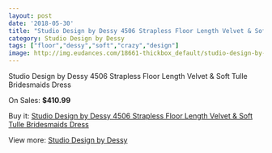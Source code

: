 ```yaml
---
layout: post
date: '2018-05-30'
title: "Studio Design by Dessy 4506 Strapless Floor Length Velvet & Soft Tulle Bridesmaids Dress"
category: Studio Design by Dessy
tags: ["floor","dessy","soft","crazy","design"]
image: http://img.eudances.com/18661-thickbox_default/studio-design-by-dessy-4506-strapless-floor-length-velvet-soft-tulle-bridesmaids-dress.jpg
---
```

Studio Design by Dessy 4506 Strapless Floor Length Velvet & Soft Tulle Bridesmaids Dress

On Sales: **$410.99**
<a href="https://www.eudances.com/en/studio-design-by-dessy/5547-studio-design-by-dessy-4506-strapless-floor-length-velvet-soft-tulle-bridesmaids-dress.html"><amp-img layout="responsive" width="600" height="600" src="//img.eudances.com/18661-thickbox_default/studio-design-by-dessy-4506-strapless-floor-length-velvet-soft-tulle-bridesmaids-dress.jpg" alt="Studio Design by Dessy 4506 Strapless Floor Length Velvet & Soft Tulle Bridesmaids Dress 0" /></a>
<a href="https://www.eudances.com/en/studio-design-by-dessy/5547-studio-design-by-dessy-4506-strapless-floor-length-velvet-soft-tulle-bridesmaids-dress.html"><amp-img layout="responsive" width="600" height="600" src="//img.eudances.com/18662-thickbox_default/studio-design-by-dessy-4506-strapless-floor-length-velvet-soft-tulle-bridesmaids-dress.jpg" alt="Studio Design by Dessy 4506 Strapless Floor Length Velvet & Soft Tulle Bridesmaids Dress 1" /></a>

Buy it: [Studio Design by Dessy 4506 Strapless Floor Length Velvet & Soft Tulle Bridesmaids Dress](https://www.eudances.com/en/studio-design-by-dessy/5547-studio-design-by-dessy-4506-strapless-floor-length-velvet-soft-tulle-bridesmaids-dress.html "Studio Design by Dessy 4506 Strapless Floor Length Velvet & Soft Tulle Bridesmaids Dress")

View more: [Studio Design by Dessy](https://www.eudances.com/en/97-studio-design-by-dessy "Studio Design by Dessy")